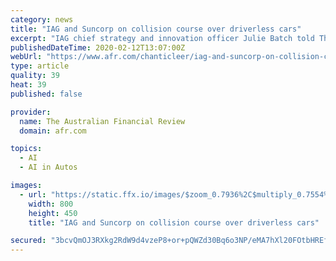 ```yaml
---
category: news
title: "IAG and Suncorp on collision course over driverless cars"
excerpt: "IAG chief strategy and innovation officer Julie Batch told The Australian Financial Review's Harnessing Artificial Intelligence business breakfast in Sydney on Wednesday that driverless cars such as those sold by Tesla could actually cause accidents because other cars could not use radar to see into the distance and brake quick enough."
publishedDateTime: 2020-02-12T13:07:00Z
webUrl: "https://www.afr.com/chanticleer/iag-and-suncorp-on-collision-course-over-driverless-cars-20200212-p54060"
type: article
quality: 39
heat: 39
published: false

provider:
  name: The Australian Financial Review
  domain: afr.com

topics:
  - AI
  - AI in Autos

images:
  - url: "https://static.ffx.io/images/$zoom_0.7936%2C$multiply_0.7554%2C$ratio_1.776846%2C$width_1059%2C$x_0%2C$y_10/t_crop_custom/e_sharpen:25%2Cq_85%2Cf_auto/220f2edc8b6541f881c583f650d6056bdc76cc00"
    width: 800
    height: 450
    title: "IAG and Suncorp on collision course over driverless cars"

secured: "3bcvQmOJ3RXkg2RdW9d4vzeP8+or+pQWZd30Bq6o3NP/eMA7hXl20FOtbHREfiozm9j1dJKwwRtGY9mvgewhQJGdcArI1IUsyQF+/R7aQKBAWZuxD3L455ic7YsS3MTBDyRlQTJFUOG9yxp0SFMnr+NpXlpeM5fic9xC/NaC7vXeJ0OjBrx9AN8kcv6bYrZdxeV1KZ+PRa7Ugy0M8g07DUVpICs0s5mndfD3emv3CrJy+qRAM4Qxht+HXXU5BSOg8FMUR8ENa4YtFCMIQIl0SGormBsfY2D29VXc9/WUWB0Z7Aor5bT9u+TJ5vhg0AtO;wRWKJeSzRxzKQBcjApbVOA=="
---
```


